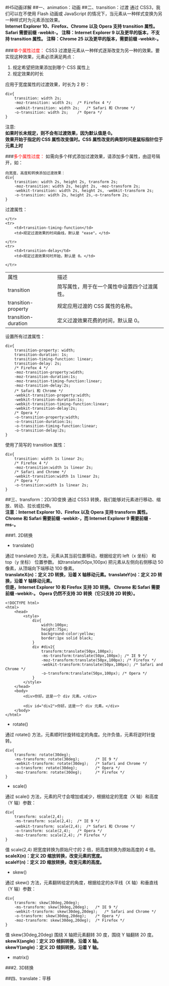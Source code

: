 #H5动画详解
##一、animation：动画
##二、transition：过渡
通过 CSS3，我们可以在不使用 Flash 动画或 JavaScript 的情况下，当元素从一种样式变换为另一种样式时为元素添加效果。<br>
**Internet Explorer 10、Firefox、Chrome 以及 Opera 支持 transition 属性。
Safari 需要前缀 -webkit-。
注释：Internet Explorer 9 以及更早的版本，不支持 transition 属性。
注释：Chrome 25 以及更早的版本，需要前缀 -webkit-。**<br><br>
###<font color=red>单个属性过度：</font>
CSS3 过渡是元素从一种样式逐渐改变为另一种的效果。要实现这种效果，元素必须满足两点：

1. 规定希望把效果添加到哪个 CSS 属性上
2. 规定效果的时长

应用于宽度属性的过渡效果，时长为 2 秒：

	div{
		transition: width 2s;
		-moz-transition: width 2s;	/* Firefox 4 */
		-webkit-transition: width 2s;	/* Safari 和 Chrome */
		-o-transition: width 2s;	/* Opera */
	}
注意:<br>
**如果时长未规定，则不会有过渡效果，因为默认值是 0。<br>
效果开始于指定的 CSS 属性改变值时。CSS 属性改变的典型时间是鼠标指针位于元素上时**

###<font color=red>多个属性过度：</font>
如需向多个样式添加过渡效果，请添加多个属性，由逗号隔开，如：

	向宽度、高度和转换添加过渡效果：
	div{
		transition: width 2s, height 2s, transform 2s;
		-moz-transition: width 2s, height 2s, -moz-transform 2s;
		-webkit-transition: width 2s, height 2s, -webkit-transform 2s;
		-o-transition: width 2s, height 2s,-o-transform 2s;
	}
过渡属性：<br>
<table>
    <tr>
        <td>属性</td>
        <td>描述</td>
    </tr>
    <tr>
        <td>transition</td>
        <td>简写属性，用于在一个属性中设置四个过渡属性。</td>
    </tr>
    <tr>
      	<td>transition-property</td>
        <td>规定应用过渡的 CSS 属性的名称。</td>
    </tr>
  	<tr>
      	<td>transition-duration</td>
        <td>定义过渡效果花费的时间，默认是 0。</td>

    </tr>
	<tr>
      	<td>transition-timing-function</td>
        <td>规定过渡效果的时间曲线，默认是 "ease"。</td>

    </tr>
	<tr>
      	<td>transition-delay</td>
        <td>规定过渡效果何时开始，默认是 0。</td>

    </tr>
</table>
设置所有过渡属性：

	div{
		transition-property: width;
		transition-duration: 1s;
		transition-timing-function: linear;
		transition-delay: 2s;
		/* Firefox 4 */
		-moz-transition-property:width;
		-moz-transition-duration:1s;
		-moz-transition-timing-function:linear;
		-moz-transition-delay:2s;
		/* Safari 和 Chrome */
		-webkit-transition-property:width;
		-webkit-transition-duration:1s;
		-webkit-transition-timing-function:linear;
		-webkit-transition-delay:2s;
		/* Opera */
		-o-transition-property:width;
		-o-transition-duration:1s;
		-o-transition-timing-function:linear;
		-o-transition-delay:2s;
	}
使用了简写的 transition 属性：

	div{
		transition: width 1s linear 2s;
		/* Firefox 4 */
		-moz-transition:width 1s linear 2s;
		/* Safari and Chrome */
		-webkit-transition:width 1s linear 2s;
		/* Opera */
		-o-transition:width 1s linear 2s;
	}
##三、transform：2D/3D变换
通过 CSS3 转换，我们能够对元素进行移动、缩放、转动、拉长或拉伸。<br>
**注意：Internet Explorer 10、Firefox 以及 Opera 支持 transform 属性。<br>
Chrome 和 Safari 需要前缀 -webkit-，而 Internet Explorer 9 需要前缀 -ms-。**<br>

###1. 2D转换
- translate()

通过 translate() 方法，元素从其当前位置移动，根据给定的 left（x 坐标） 和 top（y 坐标） 位置参数。
如translate(50px,100px) 把元素从左侧向右侧移动 50 像素，从顶端向下端移动 100 像素。<br>
**translateX(n)：定义 2D 转换，沿着 X 轴移动元素。translateY(n)：定义 2D 转换，沿着 Y 轴移动元素。**<br>**但是，Internet Explorer 10 和 Firefox 支持 3D 转换。
Chrome 和 Safari 需要前缀 -webkit-。
Opera 仍然不支持 3D 转换（它只支持 2D 转换）。**

	<!DOCTYPE html>
	<html>
		<head>
			<style> 
				div{
					width:100px;
					height:75px;
					background-color:yellow;
					border:1px solid black;
				}
				div #div2{
					transform:translate(50px,100px);
					-ms-transform:translate(50px,100px); /* IE 9 */
					-moz-transform:translate(50px,100px); /* Firefox */
					-webkit-transform:translate(50px,100px); /* Safari and Chrome */
					-o-transform:translate(50px,100px); /* Opera */
				}
			</style>
		</head>
		<body>	
			<div>你好。这是一个 div 元素。</div>
			
			<div id="div2">你好。这是一个 div 元素。</div>
		</body>
	</html>


- rotate()

通过 rotate() 方法，元素顺时针旋转给定的角度。允许负值，元素将逆时针旋转。

	div{
		transform: rotate(30deg);
		-ms-transform: rotate(30deg);		/* IE 9 */
		-webkit-transform: rotate(30deg);	/* Safari and Chrome */
		-o-transform: rotate(30deg);		/* Opera */
		-moz-transform: rotate(30deg);		/* Firefox */
	}

- scale()

通过 scale() 方法，元素的尺寸会增加或减少，根据给定的宽度（X 轴）和高度（Y 轴）参数：

	div{
		transform: scale(2,4);
		-ms-transform: scale(2,4);	/* IE 9 */
		-webkit-transform: scale(2,4);	/* Safari 和 Chrome */
		-o-transform: scale(2,4);	/* Opera */
		-moz-transform: scale(2,4);	/* Firefox */
	}
值 scale(2,4) 把宽度转换为原始尺寸的 2 倍，把高度转换为原始高度的 4 倍。<BR>
**scaleX(n)：定义 2D 缩放转换，改变元素的宽度。<br>
scaleY(n)：定义 2D 缩放转换，改变元素的高度。**

- skew()

通过 skew() 方法，元素翻转给定的角度，根据给定的水平线（X 轴）和垂直线（Y 轴）参数：

	div{
		transform: skew(30deg,20deg);
		-ms-transform: skew(30deg,20deg);	/* IE 9 */
		-webkit-transform: skew(30deg,20deg);	/* Safari and Chrome */
		-o-transform: skew(30deg,20deg);	/* Opera */
		-moz-transform: skew(30deg,20deg);	/* Firefox */
	}
值 skew(30deg,20deg) 围绕 X 轴把元素翻转 30 度，围绕 Y 轴翻转 20 度。<br>
**skewX(angle)：定义 2D 倾斜转换，沿着 X 轴。<br>
skewY(angle)：定义 2D 倾斜转换，沿着 Y 轴。**


- matrix()

###2. 3D转换

##四、translate：平移

